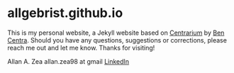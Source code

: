 # allgebrist.github.io

This is my personal website, a Jekyll website based on [Centrarium](http://bencentra.github.io/centrarium/) by [Ben Centra](https://github.com/bencentra). Should you have any questions, suggestions or corrections, please reach me out and let me know. Thanks for visiting!

Allan A. Zea
allan.zea98 at gmail
[LinkedIn](https://de.linkedin.com/in/allan-zea)


